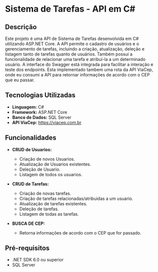 # Sistema de Tarefas - API em C#

## Descrição

Este projeto é uma API de Sistema de Tarefas desenvolvida em C# utilizando ASP.NET Core. A API permite o cadastro de usuários e o gerenciamento de tarefas, incluindo a criação, atualização, deleção e listagem tanto de tarefas quanto de usuários. Também possui a funcionalidade de relacionar uma tarefa e atribuí-la a um determinado usuário. A interface do Swagger está integrada para facilitar a interação e teste dos endpoints. Esta implementado tambem uma rota da API ViaCep, onde eu consumi a API para retornar informações de acordo com o CEP que eu passar.

## Tecnologias Utilizadas

- **Linguagem:** C#
- **Framework:** ASP.NET Core
- **Banco de Dados:** SQL Server
- **API ViaCep:** https://viacep.com.br

## Funcionalidades

- **CRUD de Usuarios:** 
  - Criação de novos Usuarios.
  - Atualização de Usuarios existentes.
  - Deleção de Usuario.
  - Listagem de todos os usuarios.

- **CRUD de Tarefas:** 
  - Criação de novas tarefas.
  - Criação de tarefas relacionadas/atribuidas a um usuario.
  - Atualização de tarefas existentes.
  - Deleção de tarefas.
  - Listagem de todas as tarefas.
 
- **BUSCA DE CEP:** 
  - Retorna informações de acordo com o CEP que for passado.

## Pré-requisitos

- .NET SDK 6.0 ou superior
- SQL Server


